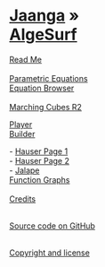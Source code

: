 [Jaanga](../index.html ) &raquo;<br>[AlgeSurf]( ./index.html )
===

<div id=rm >
	<a href=JavaScript:displayMD('#readme.md#rm'); >Read Me</a>
</div><br>

<div id=pe >
	<a href=JavaScript:displayMD('#./parametric-equations/readme.md#pe'); >Parametric Equations</a>
</div>

<div><i class="fa fa-external-link"></i> <a href=http://jaanga.github.io/algesurf/parametric-equations/latest/index.html >Equation Browser</a></div>


<br>
<div id=mc >
	<a href=JavaScript:displayMD('#./marching-cubes/r2/readme.md#mc'); >Marching Cubes R2</a>
</div>

<i class="fa fa-external-link"></i> [Player]( http://jaanga.github.io/algesurf/marching-cubes/r2/1-Overview/Player.html )  
<i class="fa fa-external-link"></i> [Builder]( http://jaanga.github.io/algesurf/marching-cubes/r2/1-Overview/Builder.html )
<div id=ha1 >
- <a href=JavaScript:displayHTML('#./marching-cubes/r2/2-Hauser/1hauser.html#ha1'); >Hauser Page 1</a>
</div>
<div id=ha2 >
- <a href=JavaScript:displayHTML('#./marching-cubes/r2/3-Hauser/2hauser.html#ha1'); >Hauser Page 2</a>
</div>
<div id=ja >
- <a href=JavaScript:displayHTML('#./marching-cubes/r2/4-Jalape/1jalape.html#ja'); >Jalape</a>
</div>

<div id=fg >
<a href=JavaScript:displayMD('#./function-graphs/readme.md#fg'); >Function Graphs</a>
</div><br>

<div id=rm >
	<a href=JavaScript:displayMD('#credits.md#rm'); >Credits</a>
</div><br>

<i class='fa fa-github'></i> [Source code on GitHub]( https://github.com/jaanga/algesurf/ )  
<br>
 
<i class='fa fa-copy'></i> [Copyright and license]( https://github.com/jaanga/jaanga.github.io/blob/master/jaanga-copyright-and-mit-license.md )  
